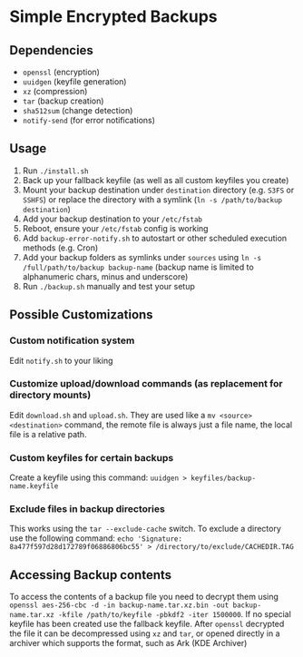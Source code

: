 # Simple Encrypted Backups

## Dependencies
- `openssl` (encryption)
- `uuidgen` (keyfile generation)
- `xz` (compression)
- `tar` (backup creation)
- `sha512sum` (change detection)
- `notify-send` (for error notifications)

## Usage
1. Run `./install.sh`
2. Back up your fallback keyfile (as well as all custom keyfiles you create)
3. Mount your backup destination under `destination` directory (e.g. `S3FS` or `SSHFS`) or replace the directory with a symlink (`ln -s /path/to/backup destination`)
4. Add your backup destination to your `/etc/fstab`
5. Reboot, ensure your `/etc/fstab` config is working
6. Add `backup-error-notify.sh` to autostart or other scheduled execution methods (e.g. Cron)
7. Add your backup folders as symlinks under `sources` using `ln -s /full/path/to/backup backup-name` (backup name is limited to alphanumeric chars, minus and underscore)
8. Run `./backup.sh` manually and test your setup

## Possible Customizations

### Custom notification system
Edit `notify.sh` to your liking

### Customize upload/download commands (as replacement for directory mounts)
Edit `download.sh` and `upload.sh`. They are used like a `mv <source> <destination>` command, the remote file is always just a file name, the local file is a relative path.

### Custom keyfiles for certain backups
Create a keyfile using this command: `uuidgen > keyfiles/backup-name.keyfile`

### Exclude files in backup directories
This works using the `tar --exclude-cache` switch. To exclude a directory use the following command: `echo 'Signature: 8a477f597d28d172789f06886806bc55' > /directory/to/exclude/CACHEDIR.TAG`

## Accessing Backup contents

To access the contents of a backup file you need to decrypt them using `openssl aes-256-cbc -d -in backup-name.tar.xz.bin -out backup-name.tar.xz -kfile /path/to/keyfile -pbkdf2 -iter 1500000`. If no special keyfile has been created use the fallback keyfile. After `openssl` decrypted the file it can be decompressed using `xz` and `tar`, or opened directly in a archiver which supports the format, such as Ark (KDE Archiver)
